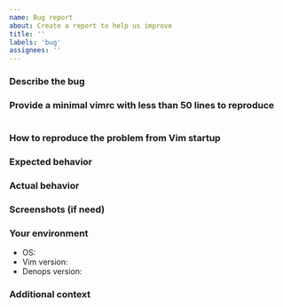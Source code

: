 ```yaml
---
name: Bug report
about: Create a report to help us improve
title: ''
labels: 'bug'
assignees: ''
---
```


### Describe the bug

### Provide a minimal vimrc with less than 50 lines to reproduce

```vim
```

### How to reproduce the problem from Vim startup

### Expected behavior

### Actual behavior

### Screenshots (if need)

### Your environment

- OS:
- Vim version:
- Denops version:

### Additional context
